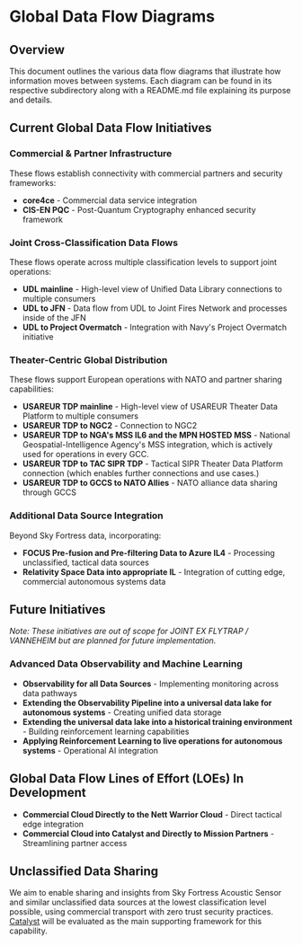 # Global Data Flow Diagrams

## Overview
This document outlines the various data flow diagrams that illustrate how information moves between systems. Each diagram can be found in its respective subdirectory along with a README.md file explaining its purpose and details.

## Current Global Data Flow Initiatives

### Commercial & Partner Infrastructure
These flows establish connectivity with commercial partners and security frameworks:
- **core4ce** - Commercial data service integration
- **CIS-EN PQC** - Post-Quantum Cryptography enhanced security framework

### Joint Cross-Classification Data Flows
These flows operate across multiple classification levels to support joint operations:
- **UDL mainline** - High-level view of Unified Data Library connections to multiple consumers
- **UDL to JFN** - Data flow from UDL to Joint Fires Network and processes inside of the JFN
- **UDL to Project Overmatch** - Integration with Navy's Project Overmatch initiative

### Theater-Centric Global Distribution
These flows support European operations with NATO and partner sharing capabilities:
- **USAREUR TDP mainline** - High-level view of USAREUR Theater Data Platform to multiple consumers
- **USAREUR TDP to NGC2** - Connection to NGC2 
- **USAREUR TDP to NGA's MSS IL6 and the MPN HOSTED MSS** - National Geospatial-Intelligence Agency's MSS integration, which is actively used for operations in every GCC.
- **USAREUR TDP to TAC SIPR TDP** - Tactical SIPR Theater Data Platform connection (which enables further connections and use cases.)
- **USAREUR TDP to GCCS to NATO Allies** - NATO alliance data sharing through GCCS

### Additional Data Source Integration
Beyond Sky Fortress data, incorporating:
- **FOCUS Pre-fusion and Pre-filtering Data to Azure IL4** - Processing unclassified, tactical data sources 
- **Relativity Space Data into appropriate IL** - Integration of cutting edge, commercial  autonomous systems data

## Future Initiatives
*Note: These initiatives are out of scope for JOINT EX FLYTRAP / VANNEHEIM but are planned for future implementation.*

### Advanced Data Observability and Machine Learning
- **Observability for all Data Sources** - Implementing monitoring across data pathways
- **Extending the Observability Pipeline into a universal data lake for autonomous systems** - Creating unified data storage
- **Extending the universal data lake into a historical training environment** - Building reinforcement learning capabilities
- **Applying Reinforcement Learning to live operations for autonomous systems** - Operational AI integration

## Global Data Flow Lines of Effort (LOEs) In Development
- **Commercial Cloud Directly to the Nett Warrior Cloud** - Direct tactical edge integration
- **Commercial Cloud into Catalyst and Directly to Mission Partners** - Streamlining partner access

## Unclassified Data Sharing
We aim to enable sharing and insights from Sky Fortress Acoustic Sensor and similar unclassified data sources at the lowest classification level possible, using commercial transport with zero trust security practices. [Catalyst](https://github.com/orbisoperations/catalyst) will be evaluated as the main supporting framework for this capability.